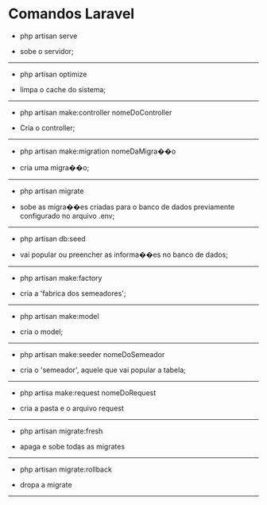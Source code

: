 # Comandos Laravel

 - php artisan serve

- sobe o servidor;
----------------------------
- php artisan optimize

- limpa o cache do sistema;
-----------------------------------
- php artisan make:controller nomeDoController

- Cria o controller;
-------------------------------------------
- php artisan make:migration nomeDaMigra��o 

- cria uma migra��o;
----------------------------------------
- php artisan migrate

- sobe as migra��es criadas para o banco de dados previamente configurado no arquivo .env;
--------------------------------------------------------------------------------------------
- php artisan db:seed

- vai popular ou preencher as informa��es no banco de dados;
------------------------------------------------------------------------------------------
- php artisan make:factory

- cria a 'fabrica dos semeadores';
------------------------------------------------------------------------------------------
- php artisan make:model

- cria o model;
------------------------------------------------------------------------------------------
- php artisan make:seeder nomeDoSemeador

- cria o 'semeador', aquele que vai popular a tabela;
------------------------------------------------------------------------------------------
- php artisa make:request nomeDoRequest

- cria a pasta e o arquivo request
-----------------------------------------------------------------------------------------
- php artisan migrate:fresh

- apaga e sobe todas as migrates
-----------------------------------------------------------------------------------------------
- php artisan migrate:rollback

- dropa a migrate
------------------------------------------------------------------------------------------------
